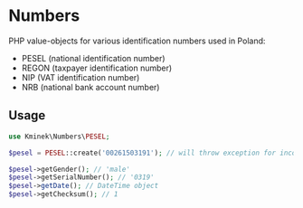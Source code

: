 # Numbers

PHP value-objects for various identification numbers used in Poland:

- PESEL (national identification number)
- REGON (taxpayer identification number)
- NIP (VAT identification number)
- NRB (national bank account number)

## Usage

```php
use Kminek\Numbers\PESEL;

$pesel = PESEL::create('00261503191'); // will throw exception for incorrect PESEL

$pesel->getGender(); // 'male'
$pesel->getSerialNumber(); // '0319'
$pesel->getDate(); // DateTime object
$pesel->getChecksum(); // 1
```
